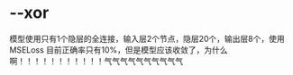 # --xor

模型使用只有1个隐层的全连接，输入层2个节点，隐层20个，输出层8个，使用MSELoss
目前正确率只有10%，但是模型应该收敛了，为什么啊！！！！！！！！！！！气气气气气气气气气气
